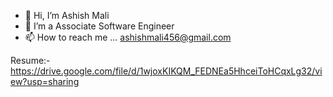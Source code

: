 - 👋 Hi, I’m Ashish Mali
- 👀 I’m a Associate Software Engineer
- 📫 How to reach me ... ashishmali456@gmail.com

Resume:-
https://drive.google.com/file/d/1wjoxKIKQM_FEDNEa5HhceiToHCqxLg32/view?usp=sharing

<!---
ashish9719/ashish9719 is a ✨ special ✨ repository because its `README.md` (this file) appears on your GitHub profile.
You can click the Preview link to take a look at your changes.
--->
